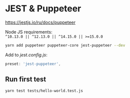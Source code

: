 # JEST & Puppeteer

https://jestjs.io/ru/docs/puppeteer

Node JS requirements:  
`^10.13.0 || ^12.13.0 || ^14.15.0 || >=15.0.0`

```bash
yarn add puppeteer puppeteer-core jest-puppeteer --dev
```

Add to *jest.config.js*:  

```js
preset: 'jest-puppeteer',
```

## Run first test

```bash
yarn test tests/hello-world.test.js
```
